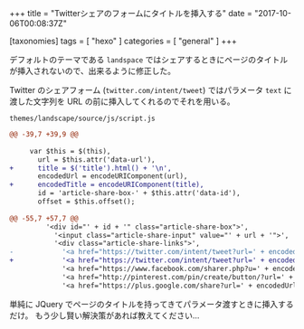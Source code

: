 +++
title = "Twitterシェアのフォームにタイトルを挿入する"
date = "2017-10-06T00:08:37Z"

[taxonomies]
tags = [ "hexo" ]
categories = [ "general" ]
+++

デフォルトのテーマである `landspace` ではシェアするときにページのタイトルが挿入されないので、出来るように修正した。

<!-- more -->

Twitter のシェアフォーム (`twitter.com/intent/tweet`) ではパラメータ `text` に渡した文字列を URL の前に挿入してくれるのでそれを用いる。

`themes/landscape/source/js/script.js`
```diff
@@ -39,7 +39,9 @@
 
     var $this = $(this),
       url = $this.attr('data-url'),
+      title = $('title').html() + '\n',
       encodedUrl = encodeURIComponent(url),
+      encodedTitle = encodeURIComponent(title),
       id = 'article-share-box-' + $this.attr('data-id'),
       offset = $this.offset();
 
@@ -55,7 +57,7 @@
         '<div id="' + id + '" class="article-share-box">',
           '<input class="article-share-input" value="' + url + '">',
           '<div class="article-share-links">',
-            '<a href="https://twitter.com/intent/tweet?url=' + encodedUrl + '" class="article-share-twitter" target="_blank" title="Twitter"></a>',
+            '<a href="https://twitter.com/intent/tweet?url=' + encodedUrl + '&text=' + encodedTitle + '" class="article-share-twitter" target="_blank" title="Twitter"></a>',
             '<a href="https://www.facebook.com/sharer.php?u=' + encodedUrl + '" class="article-share-facebook" target="_blank" title="Facebook"></a>',
             '<a href="http://pinterest.com/pin/create/button/?url=' + encodedUrl + '" class="article-share-pinterest" target="_blank" title="Pinterest"></a>',
             '<a href="https://plus.google.com/share?url=' + encodedUrl + '" class="article-share-google" target="_blank" title="Google+"></a>',
```

単純に JQuery でページのタイトルを持ってきてパラメータ渡すときに挿入するだけ。
もう少し賢い解決策があれば教えてください…
